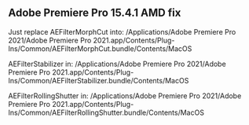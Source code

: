 ## Adobe Premiere Pro 15.4.1 AMD fix

Just replace AEFilterMorphCut into:
/Applications/Adobe Premiere Pro 2021/Adobe Premiere Pro 2021.app/Contents/Plug-Ins/Common/AEFilterMorphCut.bundle/Contents/MacOS


AEFilterStabilizer in:
/Applications/Adobe Premiere Pro 2021/Adobe Premiere Pro 2021.app/Contents/Plug-Ins/Common/AEFilterStabilizer.bundle/Contents/MacOS


AEFilterRollingShutter in:
/Applications/Adobe Premiere Pro 2021/Adobe Premiere Pro 2021.app/Contents/Plug-Ins/Common/AEFilterRollingShutter.bundle/Contents/MacOS
